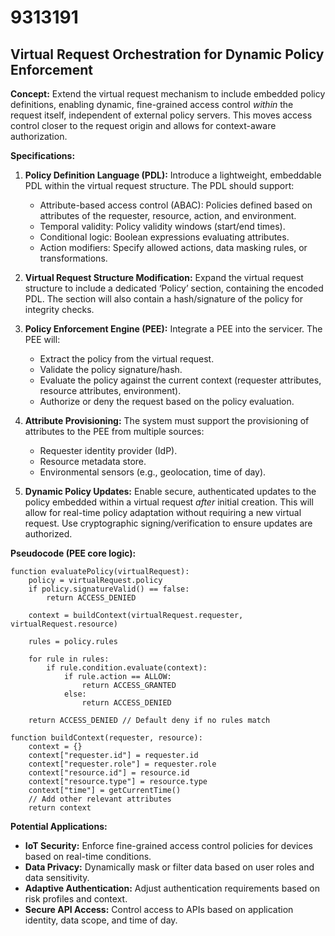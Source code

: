 # 9313191

## Virtual Request Orchestration for Dynamic Policy Enforcement

**Concept:** Extend the virtual request mechanism to include embedded policy definitions, enabling dynamic, fine-grained access control *within* the request itself, independent of external policy servers. This moves access control closer to the request origin and allows for context-aware authorization.

**Specifications:**

1.  **Policy Definition Language (PDL):**  Introduce a lightweight, embeddable PDL within the virtual request structure.  The PDL should support:
    *   Attribute-based access control (ABAC): Policies defined based on attributes of the requester, resource, action, and environment.
    *   Temporal validity:  Policy validity windows (start/end times).
    *   Conditional logic:  Boolean expressions evaluating attributes.
    *   Action modifiers: Specify allowed actions, data masking rules, or transformations.

2.  **Virtual Request Structure Modification:** Expand the virtual request structure to include a dedicated ‘Policy’ section, containing the encoded PDL.  The section will also contain a hash/signature of the policy for integrity checks.

3.  **Policy Enforcement Engine (PEE):** Integrate a PEE into the servicer. The PEE will:
    *   Extract the policy from the virtual request.
    *   Validate the policy signature/hash.
    *   Evaluate the policy against the current context (requester attributes, resource attributes, environment).
    *   Authorize or deny the request based on the policy evaluation.

4.  **Attribute Provisioning:**  The system must support the provisioning of attributes to the PEE from multiple sources:
    *   Requester identity provider (IdP).
    *   Resource metadata store.
    *   Environmental sensors (e.g., geolocation, time of day).

5.  **Dynamic Policy Updates:**  Enable secure, authenticated updates to the policy embedded within a virtual request *after* initial creation. This will allow for real-time policy adaptation without requiring a new virtual request.  Use cryptographic signing/verification to ensure updates are authorized.

**Pseudocode (PEE core logic):**

```
function evaluatePolicy(virtualRequest):
    policy = virtualRequest.policy
    if policy.signatureValid() == false:
        return ACCESS_DENIED
    
    context = buildContext(virtualRequest.requester, virtualRequest.resource)
    
    rules = policy.rules
    
    for rule in rules:
        if rule.condition.evaluate(context):
            if rule.action == ALLOW:
                return ACCESS_GRANTED
            else:
                return ACCESS_DENIED
    
    return ACCESS_DENIED // Default deny if no rules match

function buildContext(requester, resource):
    context = {}
    context["requester.id"] = requester.id
    context["requester.role"] = requester.role
    context["resource.id"] = resource.id
    context["resource.type"] = resource.type
    context["time"] = getCurrentTime()
    // Add other relevant attributes
    return context
```

**Potential Applications:**

*   **IoT Security:** Enforce fine-grained access control policies for devices based on real-time conditions.
*   **Data Privacy:**  Dynamically mask or filter data based on user roles and data sensitivity.
*   **Adaptive Authentication:** Adjust authentication requirements based on risk profiles and context.
*   **Secure API Access:**  Control access to APIs based on application identity, data scope, and time of day.